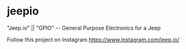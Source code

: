 # jeepio
"Jeep.io" || "GPIO" -- General Purpose Electronics for a Jeep 

Follow this project on Instagram
https://www.instagram.com/jeep.io/
